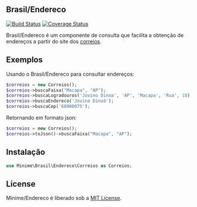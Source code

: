 ## Brasil/Endereco

[![Build Status](https://travis-ci.org/viniciusluiz/redmodel.png?branch=master)](https://travis-ci.org/viniciusluiz/redmodel)
[![Coverage Status](https://coveralls.io/repos/viniciusluiz/brasil-endereco/badge.png)](https://coveralls.io/r/viniciusluiz/brasil-endereco)

Brasil/Endereco é um componente de consulta que facilita a obtenção de endereços a partir do site dos [correios](http://www.buscacep.correios.com.br/). 

## Exemplos

Usando o Brasil/Endereco para consultar endereços:
```php
$correios = new Correios();
$correios->buscaFaixa("Macapa", "AP");
$correios->buscaLogradouros('Jovino Dinoa', 'AP', 'Macapa', 'Rua', 18);
$correios->buscaEndereco('Jovino Dinoá');
$correios->buscaCep('68900075');

```

Retornando em formato json:
```php
$correios = new Correios();
$correios->toJson()->buscaFaixa("Macapa", "AP");
```

## Instalação

```php
use Minime\Brasil\Endereco\Correios as Correios;
```

## License

Minime/Endereco é liberado sob a [MIT License](http://www.opensource.org/licenses/MIT).
